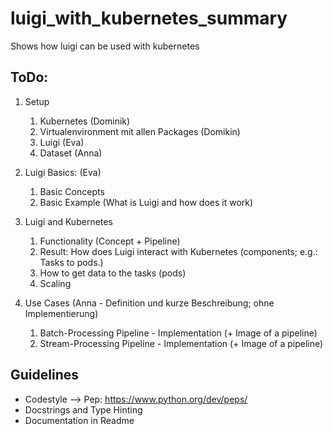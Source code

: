 # luigi_with_kubernetes_summary
Shows how luigi can be used with kubernetes

## ToDo:
1. Setup 
    1. Kubernetes (Dominik)
    2. Virtualenvironment mit allen Packages (Domikin)
    3. Luigi (Eva)
    4. Dataset (Anna)

2. Luigi Basics: (Eva)
    1. Basic Concepts
    2. Basic Example (What is Luigi and how does it work)
  
3. Luigi and Kubernetes
    1. Functionality (Concept + Pipeline)
    2. Result: How does Luigi interact with Kubernetes (components; e.g.: Tasks to pods.)
    3. How to get data to the tasks (pods)
    4. Scaling

4. Use Cases (Anna - Definition und kurze Beschreibung; ohne Implementierung)
    1. Batch-Processing Pipeline - Implementation (+ Image of a pipeline)
    2. Stream-Processing Pipeline - Implementation (+ Image of a pipeline)

## Guidelines
- Codestyle --> Pep: https://www.python.org/dev/peps/
- Docstrings and Type Hinting 
- Documentation in Readme  
